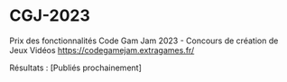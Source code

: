 # CGJ-2023
Prix des fonctionnalités Code Gam Jam 2023 - Concours de création de Jeux Vidéos https://codegamejam.extragames.fr/

Résultats : [Publiés prochainement]
